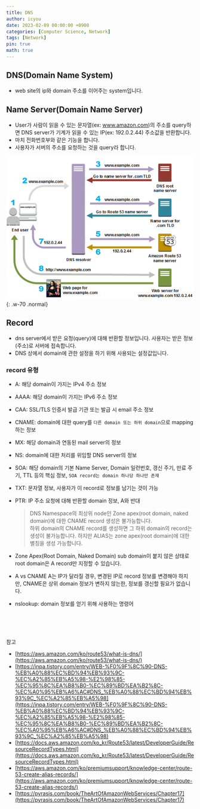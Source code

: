 ```yaml
---
title: DNS
author: icyou
date: 2023-02-09 00:00:00 +0900
categories: [Computer Science, Network]
tags: [Network]
pin: true
math: true
---
```


## DNS(Domain Name System)
- web site의 ip와 domain 주소를 이어주는 system입니다.

## Name Server(Domain Name Server)
- User가 사람이 읽을 수 있는 문자열(ex: www.amazon.com)의 주소를 query하면 DNS server가 기계가 읽을 수 있는 IP(ex: 192.0.2.44) 주소값을 반환합니다.
- 마치 전화번호부와 같은 기능을 합니다.
- 사용자가 서버의 주소를 요청하는 것을 query라 합니다.

![Desktop View](/assets/img/posts/20230209/dnsquery.png){: .w-70 .normal}

## Record
- dns server에서 받은 요청(query)에 대해 반환할 정보입니다. 사용자는 받은 정보(주소)로 서버에 접속합니다.
- DNS 상에서 domain에 관한 설정을 하기 위해 사용되는 설정값입니다.

### record 유형
- A: 해당 domain이 가지는 IPv4 주소 정보
- AAAA: 해당 domain이 가지는 IPv6 주소 정보
- CAA: SSL/TLS 인증서 발급 기관 또는 발급 시 email 주소 정보
- CNAME: domain에 대한 query를 `다른 domain 또는 하위 domain`으로 mapping하는 정보
- MX: 해당 domain과 연동된 mail server의 정보
- NS: domain에 대한 처리를 위임할 DNS server의 정보
- SOA: 해당 domain의 기본 Name Server, Domain 일련번호, 갱신 주기, 만료 주기, TTL 등의 핵심 정보, `SOA record는 domain 하나당 하나만 존재`
- TXT: 문자열 정보, 사용자가 이 record로 정보를 남기는 것이 가능
- PTR: IP 주소 요청에 대해 반환할 domain 정보, A와 반대
    > DNS Namespace의 최상위 node인 Zone apex(root domain, naked domain)에 대한 CNAME record 생성은 불가능합니다.  
    하위 domain의 CNAME record를 생성하면 그 하위 domain의 record는 생성이 불가능합니다.
    > 하지만 ALIAS는 zone apex(root domain)에 대한 별칭을 생성 가능합니다.

- Zone Apex(Root Domain, Naked Domain)
sub domain이 붙지 않은 상태로 root domain은 A record만 지정할 수 있습니다.

- A vs CNAME 
A는 IP가 달라질 경우, 변경된 IP로 record 정보를 변경해야 하지만, CNAME은 상위 domain 정보가 변하지 않는한, 정보를 갱신할 필요가 없습니다.

* nslookup: domain 정보를 얻기 위해 사용하는 명령어


<br/><br/><br/><br/>
참고 
- [https://aws.amazon.com/ko/route53/what-is-dns/](https://aws.amazon.com/ko/route53/what-is-dns/)
- [https://inpa.tistory.com/entry/WEB-%F0%9F%8C%90-DNS-%EB%A0%88%EC%BD%94%EB%93%9C-%EC%A2%85%EB%A5%98-%E2%98%85-%EC%95%8C%EA%B8%B0-%EC%89%BD%EA%B2%8C-%EC%A0%95%EB%A6%AC#DNS_%EB%A0%88%EC%BD%94%EB%93%9C_%EC%A2%85%EB%A5%98](https://inpa.tistory.com/entry/WEB-%F0%9F%8C%90-DNS-%EB%A0%88%EC%BD%94%EB%93%9C-%EC%A2%85%EB%A5%98-%E2%98%85-%EC%95%8C%EA%B8%B0-%EC%89%BD%EA%B2%8C-%EC%A0%95%EB%A6%AC#DNS_%EB%A0%88%EC%BD%94%EB%93%9C_%EC%A2%85%EB%A5%98)
- [https://docs.aws.amazon.com/ko_kr/Route53/latest/DeveloperGuide/ResourceRecordTypes.html](https://docs.aws.amazon.com/ko_kr/Route53/latest/DeveloperGuide/ResourceRecordTypes.html)
- [https://aws.amazon.com/ko/premiumsupport/knowledge-center/route-53-create-alias-records/](https://aws.amazon.com/ko/premiumsupport/knowledge-center/route-53-create-alias-records/)
- [https://pyrasis.com/book/TheArtOfAmazonWebServices/Chapter17](https://pyrasis.com/book/TheArtOfAmazonWebServices/Chapter17)
